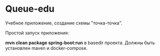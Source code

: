 # Queue-edu

Учебное приложение, создание схемы "точка-точка".

Простой запуск приложения: 

<strong>mvn clean package spring-boot:run</strong> в basedir проекта. Должны быть установлен maven и docker-compose.

